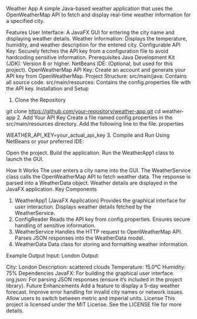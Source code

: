 Weather App
A simple Java-based weather application that uses the OpenWeatherMap API to fetch and display real-time weather information for a specified city.

Features
User Interface: A JavaFX GUI for entering the city name and displaying weather details.
Weather Information: Displays the temperature, humidity, and weather description for the entered city.
Configurable API Key: Securely fetches the API key from a configuration file to avoid hardcoding sensitive information.
Prerequisites
Java Development Kit (JDK): Version 8 or higher.
NetBeans IDE: (Optional, but used for this project).
OpenWeatherMap API Key: Create an account and generate your API key from OpenWeatherMap.
Project Structure:
src/main/java: Contains all source code.
src/main/resources: Contains the config.properties file with the API key.
Installation and Setup
1. Clone the Repository

git clone https://github.com/your-repository/weather-app.git
cd weather-app
2. Add Your API Key
Create a file named config.properties in the src/main/resources directory.
Add the following line to the file:
properties

WEATHER_API_KEY=your_actual_api_key
3. Compile and Run
Using NetBeans or your preferred IDE:

Open the project.
Build the application.
Run the WeatherApp1 class to launch the GUI.

How It Works
The user enters a city name into the GUI.
The WeatherService class calls the OpenWeatherMap API to fetch weather data.
The response is parsed into a WeatherData object.
Weather details are displayed in the JavaFX application.
Key Components
1. WeatherApp1 (JavaFX Application)
Provides the graphical interface for user interaction.
Displays weather details fetched by the WeatherService.
2. ConfigReader
Reads the API key from config.properties.
Ensures secure handling of sensitive information.
3. WeatherService
Handles the HTTP request to OpenWeatherMap API.
Parses JSON responses into the WeatherData model.
4. WeatherData
Data class for storing and formatting weather information.

Example Output
Input: London
Output:

City: London
Description: scattered clouds
Temperature: 15.0°C
Humidity: 75%
Dependencies
JavaFX: For building the graphical user interface.
org.json: For parsing JSON responses (ensure it’s included in the project library).
Future Enhancements
Add a feature to display a 5-day weather forecast.
Improve error handling for invalid city names or network issues.
Allow users to switch between metric and imperial units.
License
This project is licensed under the MIT License. See the LICENSE file for more details.
